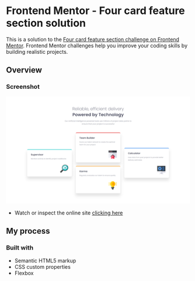 # Frontend Mentor - Four card feature section solution

This is a solution to the [Four card feature section challenge on Frontend Mentor](https://www.frontendmentor.io/challenges/four-card-feature-section-weK1eFYK). Frontend Mentor challenges help you improve your coding skills by building realistic projects. 

## Overview

### Screenshot

![](./screenshot.png)

- Watch or inspect the online site [clicking here](https://your-live-site-url.com)

## My process

### Built with

- Semantic HTML5 markup
- CSS custom properties
- Flexbox


